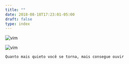 ```yaml
---
title: ""
date: 2018-08-18T17:23:01-05:00
draft: false
type: index
---
```


![vim](/term.webp)

![vim](/279915.png)

```sh
Quanto mais quieto você se torna, mais consegue ouvir
```